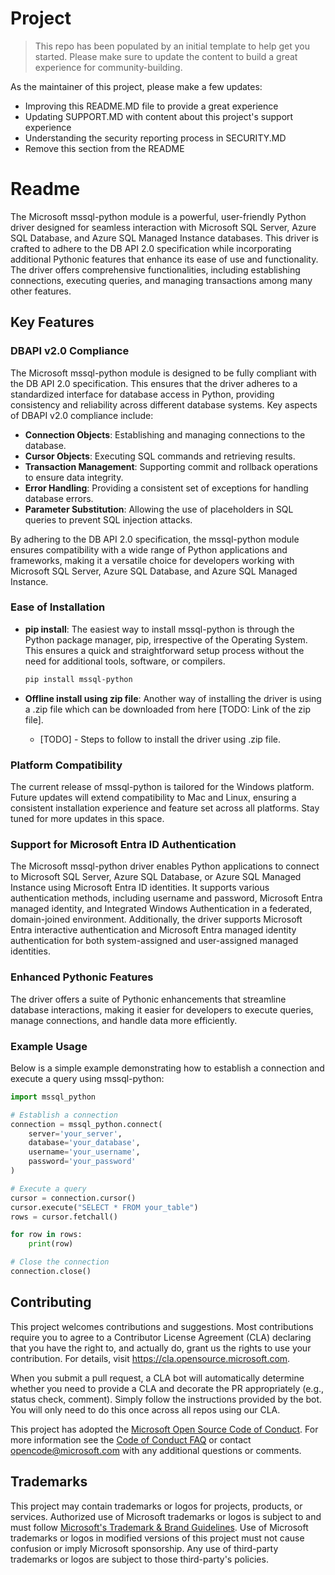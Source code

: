 # Project

> This repo has been populated by an initial template to help get you started. Please
> make sure to update the content to build a great experience for community-building.

As the maintainer of this project, please make a few updates:

- Improving this README.MD file to provide a great experience
- Updating SUPPORT.MD with content about this project's support experience
- Understanding the security reporting process in SECURITY.MD
- Remove this section from the README

# Readme

The Microsoft mssql-python module is a powerful, user-friendly Python driver designed for seamless interaction with Microsoft SQL Server, Azure SQL Database, and Azure SQL Managed Instance databases. This driver is crafted to adhere to the DB API 2.0 specification while incorporating additional Pythonic features that enhance its ease of use and functionality. The driver offers comprehensive functionalities, including establishing connections, executing queries, and managing transactions among many other features.

## Key Features

### DBAPI v2.0 Compliance

The Microsoft mssql-python module is designed to be fully compliant with the DB API 2.0 specification. This ensures that the driver adheres to a standardized interface for database access in Python, providing consistency and reliability across different database systems. Key aspects of DBAPI v2.0 compliance include:

- **Connection Objects**: Establishing and managing connections to the database.
- **Cursor Objects**: Executing SQL commands and retrieving results.
- **Transaction Management**: Supporting commit and rollback operations to ensure data integrity.
- **Error Handling**: Providing a consistent set of exceptions for handling database errors.
- **Parameter Substitution**: Allowing the use of placeholders in SQL queries to prevent SQL injection attacks.

By adhering to the DB API 2.0 specification, the mssql-python module ensures compatibility with a wide range of Python applications and frameworks, making it a versatile choice for developers working with Microsoft SQL Server, Azure SQL Database, and Azure SQL Managed Instance.

### Ease of Installation

- **pip install**: The easiest way to install mssql-python is through the Python package manager, pip, irrespective of the Operating System. This ensures a quick and straightforward setup process without the need for additional tools, software, or compilers.
    ```bash
    pip install mssql-python
    ```

- **Offline install using zip file**: Another way of installing the driver is using a .zip file which can be downloaded from here [TODO: Link of the zip file]. 
  - [TODO] - Steps to follow to install the driver using .zip file.

### Platform Compatibility

The current release of mssql-python is tailored for the Windows platform. Future updates will extend compatibility to Mac and Linux, ensuring a consistent installation experience and feature set across all platforms. Stay tuned for more updates in this space.

### Support for Microsoft Entra ID Authentication

The Microsoft mssql-python driver enables Python applications to connect to Microsoft SQL Server, Azure SQL Database, or Azure SQL Managed Instance using Microsoft Entra ID identities. It supports various authentication methods, including username and password, Microsoft Entra managed identity, and Integrated Windows Authentication in a federated, domain-joined environment. Additionally, the driver supports Microsoft Entra interactive authentication and Microsoft Entra managed identity authentication for both system-assigned and user-assigned managed identities.

### Enhanced Pythonic Features

The driver offers a suite of Pythonic enhancements that streamline database interactions, making it easier for developers to execute queries, manage connections, and handle data more efficiently.

### Example Usage

Below is a simple example demonstrating how to establish a connection and execute a query using mssql-python:

```python
import mssql_python

# Establish a connection
connection = mssql_python.connect(
    server='your_server',
    database='your_database',
    username='your_username',
    password='your_password'
)

# Execute a query
cursor = connection.cursor()
cursor.execute("SELECT * FROM your_table")
rows = cursor.fetchall()

for row in rows:
    print(row)

# Close the connection
connection.close()
```

## Contributing

This project welcomes contributions and suggestions.  Most contributions require you to agree to a
Contributor License Agreement (CLA) declaring that you have the right to, and actually do, grant us
the rights to use your contribution. For details, visit https://cla.opensource.microsoft.com.

When you submit a pull request, a CLA bot will automatically determine whether you need to provide
a CLA and decorate the PR appropriately (e.g., status check, comment). Simply follow the instructions
provided by the bot. You will only need to do this once across all repos using our CLA.

This project has adopted the [Microsoft Open Source Code of Conduct](https://opensource.microsoft.com/codeofconduct/).
For more information see the [Code of Conduct FAQ](https://opensource.microsoft.com/codeofconduct/faq/) or
contact [opencode@microsoft.com](mailto:opencode@microsoft.com) with any additional questions or comments.

## Trademarks

This project may contain trademarks or logos for projects, products, or services. Authorized use of Microsoft 
trademarks or logos is subject to and must follow 
[Microsoft's Trademark & Brand Guidelines](https://www.microsoft.com/en-us/legal/intellectualproperty/trademarks/usage/general).
Use of Microsoft trademarks or logos in modified versions of this project must not cause confusion or imply Microsoft sponsorship.
Any use of third-party trademarks or logos are subject to those third-party's policies.
